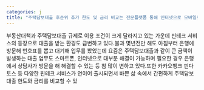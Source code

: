```yaml
---
categories: j
title: "주택담보대출 후순위 추가 한도 및 금리 비교는 전문플랫폼 통해 인터넷으로 모바일로  ​"
---
```

부동산대책과 주택담보대출 규제로 이용 조건이 크게 달라지고 있는 가운데 핀테크 서비스의 등장으로 대출을 받는 환경도 급변하고 있다.​불과 몇년전만 해도 아침부터 은행에 방문해 번호표를 뽑고 대기해 업무를 봤었는데 요즘은 주택담보대출과 같이 큰 금액이 발생하는 대출 업무도 스마트폰, 인터넷으로 대부분 해결이 가능하며 필요한 경우 은행에서 상담사가 방문을 해 해결할 수 있는 등 참 많이 변하고 있다.​또한 카카오뱅크 핀다 토스 등 다양한 핀테크 서비스가 연이어 출시되면서 바쁜 삶 속에서 간편하게 주택담보대출 한도와 금리를 비교할 수 있